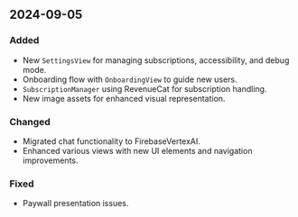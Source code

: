 ## 2024-09-05

### Added
- New `SettingsView` for managing subscriptions, accessibility, and debug mode.
- Onboarding flow with `OnboardingView` to guide new users.
- `SubscriptionManager` using RevenueCat for subscription handling.
- New image assets for enhanced visual representation.

### Changed
- Migrated chat functionality to FirebaseVertexAI.
- Enhanced various views with new UI elements and navigation improvements.

### Fixed
- Paywall presentation issues.